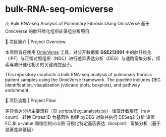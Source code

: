 # bulk-RNA-seq-omicverse
🫁 Bulk RNA-seq Analysis of Pulmonary Fibrosis Using OmicVerse
基于 OmicVerse 的肺纤维化组织转录组分析项目


📌 项目简介 | Project Overview

本项目旨在使用 [OmicVerse](https://omicverse.readthedocs.io) 工具，对公开数据集 **GSE213001** 中的肺纤维化（IPF）与正常对照组织（NDC）进行差异表达分析（DEG）与通路富集分析，探索与肺纤维化相关的关键调控因子。

This repository conducts a bulk RNA-seq analysis of pulmonary fibrosis patient samples using the OmicVerse framework. The pipeline includes DEG identification, visualization (volcano plots, boxplots), and pathway enrichment.

📌 项目流程 | Project Flow

差异表达分析主要流程（见 scripts/deg_analysis.py）
读取计数矩阵（raw count）
转换 Entrez ID 为基因名
构建 pyDEG 对象并执行 DESeq2 分析
设置 FC 和 p-value 阈值绘制火山图
可视化特定基因表达（boxplot）
富集分析（基于显著差异基因）
